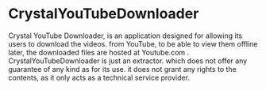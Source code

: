 # CrystalYouTubeDownloader

Crystal YouTube Downloader, is an application designed for allowing its users to download the videos. 
from YouTube, to be able to view them offline later, the downloaded files are hosted at Youtube.com .
CrystalYouTubeDownloader is just an extractor. which does not offer any guarantee of any kind as for its use. 
it does not grant any rights to the contents, as it only acts as a technical service provider.
